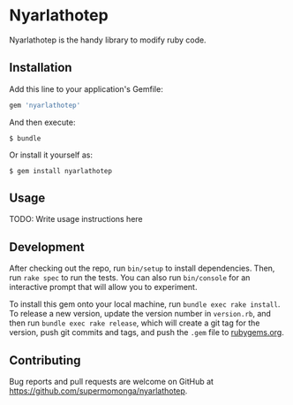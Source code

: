 # Nyarlathotep

Nyarlathotep is the handy library to modify ruby code.

## Installation

Add this line to your application's Gemfile:

```ruby
gem 'nyarlathotep'
```

And then execute:

    $ bundle

Or install it yourself as:

    $ gem install nyarlathotep

## Usage

TODO: Write usage instructions here

## Development

After checking out the repo, run `bin/setup` to install dependencies. Then, run `rake spec` to run the tests. You can also run `bin/console` for an interactive prompt that will allow you to experiment.

To install this gem onto your local machine, run `bundle exec rake install`. To release a new version, update the version number in `version.rb`, and then run `bundle exec rake release`, which will create a git tag for the version, push git commits and tags, and push the `.gem` file to [rubygems.org](https://rubygems.org).

## Contributing

Bug reports and pull requests are welcome on GitHub at https://github.com/supermomonga/nyarlathotep.


